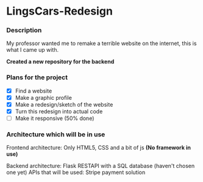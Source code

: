 # LingsCars-Redesign
### Description
My professor wanted me to remake a terrible website on the internet, this is what I came up with.


**Created a new repository for the backend**

### Plans for the project
- [x] Find a website
- [x] Make a graphic profile 
- [x] Make a redesign/sketch of the website
- [x] Turn this redesign into actual code
- [ ] Make it responsive (50% done)

### Architecture which will be in use
Frontend architecture: Only HTML5, CSS and a bit of js **(No framework in use)**

Backend architecture: Flask RESTAPI with a SQL database (haven't chosen one yet)
APIs that will be used: Stripe payment solution
